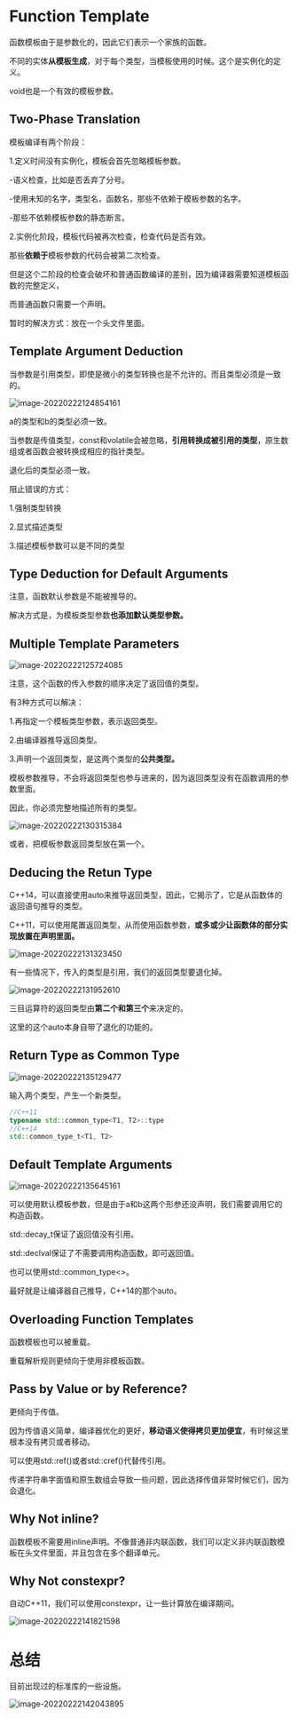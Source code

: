 # Function Template



函数模板由于是参数化的，因此它们表示一个家族的函数。



不同的实体**从模板生成**，对于每个类型，当模板使用的时候。这个是实例化的定义。



void也是一个有效的模板参数。



## Two-Phase Translation



模板编译有两个阶段：

1.定义时间没有实例化，模板会首先忽略模板参数。

-语义检查，比如是否丢弃了分号。

-使用未知的名字，类型名，函数名，那些不依赖于模板参数的名字。

-那些不依赖模板参数的静态断言。



2.实例化阶段，模板代码被再次检查，检查代码是否有效。

那些**依赖于**模板参数的代码会被第二次检查。



但是这个二阶段的检查会破坏和普通函数编译的差别，因为编译器需要知道模板函数的完整定义，

而普通函数只需要一个声明。



暂时的解决方式：放在一个头文件里面。



## Template Argument Deduction



当参数是引用类型，即使是微小的类型转换也是不允许的。而且类型必须是一致的。

![image-20220222124854161](../Images/1.1.png)

a的类型和b的类型必须一致。



当参数是传值类型，const和volatile会被忽略，**引用转换成被引用的类型**，原生数组或者函数会被转换成相应的指针类型。

退化后的类型必须一致。



阻止错误的方式：

1.强制类型转换

2.显式描述类型

3.描述模板参数可以是不同的类型



## Type Deduction for Default Arguments

注意，函数默认参数是不能被推导的。



解决方式是，为模板类型参数**也添加默认类型参数。**



## Multiple Template Parameters

![image-20220222125724085](../Images/1.3.png)

注意，这个函数的传入参数的顺序决定了返回值的类型。



有3种方式可以解决：

1.再指定一个模板类型参数，表示返回类型。

2.由编译器推导返回类型。

3.声明一个返回类型，是这两个类型的**公共类型。**



模板参数推导，不会将返回类型也参与进来的，因为返回类型没有在函数调用的参数里面。

因此，你必须完整地描述所有的类型。

![image-20220222130315384](../Images/1.3.1.png)

或者，把模板参数返回类型放在第一个。

## Deducing the Retun Type

C++14，可以直接使用auto来推导返回类型，因此，它揭示了，它是从函数体的返回语句推导的类型。



C++11，可以使用尾置返回类型，从而使用函数参数，**或多或少让函数体的部分实现放置在声明里面。**

![image-20220222131323450](../Images/1.3.2.png)



有一些情况下，传入的类型是引用，我们的返回类型要退化掉。

![image-20220222131952610](../Images/1.3.2.a.png)

三目运算符的返回类型由**第二个和第三个**来决定的。



这里的这个auto本身自带了退化的功能的。



## Return Type as Common Type

![image-20220222135129477](../Images/1.3.3.png)

输入两个类型，产生一个新类型。



```c++
//C++11
typename std::common_type<T1, T2>::type
//C++14
std::common_type_t<T1, T2>
```



## Default Template Arguments

![image-20220222135645161](../Images/1.4.png)

可以使用默认模板参数，但是由于a和b这两个形参还没声明，我们需要调用它的构造函数。



std::decay_t保证了返回值没有引用。



std::declval保证了不需要调用构造函数，即可返回值。



也可以使用std::common_type<>。



最好就是让编译器自己推导，C++14的那个auto。



## Overloading Function Templates



函数模板也可以被重载。



重载解析规则更倾向于使用非模板函数。

## Pass by Value or by Reference?

更倾向于传值。



因为传值语义简单，编译器优化的更好，**移动语义使得拷贝更加便宜**，有时候这里根本没有拷贝或者移动。



可以使用std::ref()或者std::cref()代替传引用。



传递字符串字面值和原生数组会导致一些问题，因此选择传值非常时候它们，因为会退化。



## Why Not inline?

函数模板不需要用inline声明。不像普通非内联函数，我们可以定义非内联函数模板在头文件里面，并且包含在多个翻译单元。



## Why Not constexpr?

自动C++11，我们可以使用constexpr，让一些计算放在编译期间。

![image-20220222141821598](../Images/1.6.3.png)



# 总结

目前出现过的标准库的一些设施。

![image-20220222142043895](../Images/Chapter1.png)

















